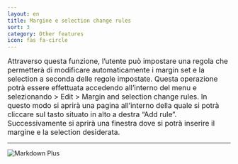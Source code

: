 ```yaml
---
layout: en
title: Margine e selection change rules
sort: 3
category: Other features
icon: fas fa-circle
---
```

<p class="message">
    
</p>


<font size="3">Attraverso questa funzione, l’utente può impostare una regola che permetterà di modificare automaticamente i margin set e la selection a seconda delle regole impostate. Questa operazione potrà essere effettuata accedendo all’interno del menu e selezionando > Edit > Margin and selection change rules. In questo modo si aprirà una pagina all’interno della quale si potrà cliccare sul tasto situato in alto a destra “Add rule”. Successivamente si aprirà una finestra dove si potrà inserire il margine e la selection desiderata.</font> 

---

![Markdown Plus]({{site.baseurl}}/public/images/altre-caratteristiche/margine-sel-change-rules.png)